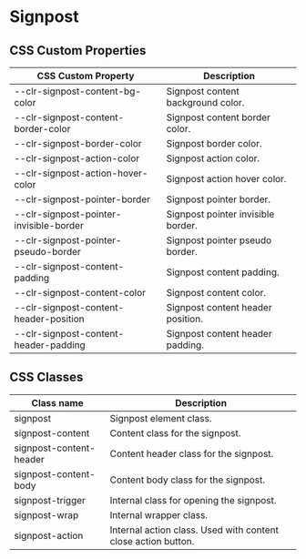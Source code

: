 # Signpost

## CSS Custom Properties

| CSS Custom Property                     | Description                        |
| --------------------------------------- | ---------------------------------- |
| --clr-signpost-content-bg-color         | Signpost content background color. |
| --clr-signpost-content-border-color     | Signpost content border color.     |
| --clr-signpost-border-color             | Signpost border color.             |
| --clr-signpost-action-color             | Signpost action color.             |
| --clr-signpost-action-hover-color       | Signpost action hover color.       |
| --clr-signpost-pointer-border           | Signpost pointer border.           |
| --clr-signpost-pointer-invisible-border | Signpost pointer invisible border. |
| --clr-signpost-pointer-pseudo-border    | Signpost pointer pseudo border.    |
| --clr-signpost-content-padding          | Signpost content padding.          |
| --clr-signpost-content-color            | Signpost content color.            |
| --clr-signpost-content-header-position  | Signpost content header position.  |
| --clr-signpost-content-header-padding   | Signpost content header padding.   |

## CSS Classes

| Class name              | Description                                                   |
| ----------------------- | ------------------------------------------------------------- |
| signpost                | Signpost element class.                                       |
| signpost-content        | Content class for the signpost.                               |
| signpost-content-header | Content header class for the signpost.                        |
| signpost-content-body   | Content body class for the signpost.                          |
| signpost-trigger        | Internal class for opening the signpost.                      |
| signpost-wrap           | Internal wrapper class.                                       |
| signpost-action         | Internal action class. Used with content close action button. |
